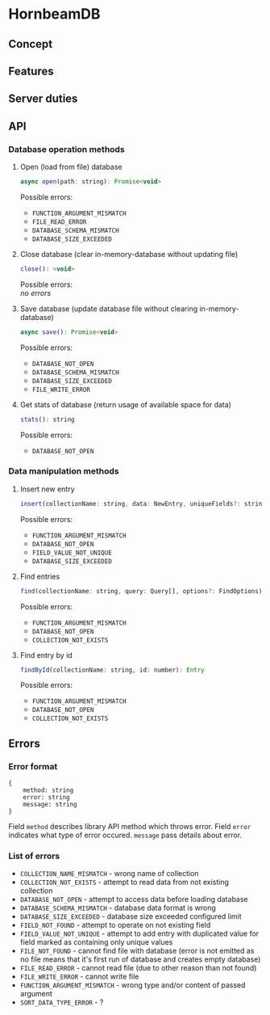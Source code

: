 # HornbeamDB

## Concept

## Features

## Server duties

## API

### Database operation methods

1. Open (load from file) database

    ```js
    async open(path: string): Promise<void>
    ```
    Possible errors:
    * `FUNCTION_ARGUMENT_MISMATCH`
    * `FILE_READ_ERROR`
    * `DATABASE_SCHEMA_MISMATCH`
    * `DATABASE_SIZE_EXCEEDED`


2. Close database (clear in-memory-database without updating file)

    ```js
    close(): <void>
    ```
    Possible errors:  
        *no errors*


3. Save database (update database file without clearing in-memory-database)

    ```js
    async save(): Promise<void>
    ```
    Possible errors:
    * `DATABASE_NOT_OPEN`
    * `DATABASE_SCHEMA_MISMATCH`
    * `DATABASE_SIZE_EXCEEDED`
    * `FILE_WRITE_ERROR`


3. Get stats of database (return usage of available space for data)

    ```js
    stats(): string
    ```
    Possible errors:
    * `DATABASE_NOT_OPEN`

### Data manipulation methods

1. Insert new entry

    ```js
    insert(collectionName: string, data: NewEntry, uniqueFields?: string[]): number
    ```
    Possible errors:
    * `FUNCTION_ARGUMENT_MISMATCH`
    * `DATABASE_NOT_OPEN`
    * `FIELD_VALUE_NOT_UNIQUE`
    * `DATABASE_SIZE_EXCEEDED`

2. Find entries

    ```js
    find(collectionName: string, query: Query[], options?: FindOptions): FindResults
    ```
    Possible errors:
    * `FUNCTION_ARGUMENT_MISMATCH`
    * `DATABASE_NOT_OPEN`
    * `COLLECTION_NOT_EXISTS`

3. Find entry by id

    ```js
    findById(collectionName: string, id: number): Entry
    ```
    Possible errors:
    * `FUNCTION_ARGUMENT_MISMATCH`
    * `DATABASE_NOT_OPEN`
    * `COLLECTION_NOT_EXISTS`

## Errors

### Error format

```
{
    method: string
    error: string
    message: string
}

```
Field `method` describes library API method which throws error. Field `error` indicates what type of error occured. `message` pass details about error.

### List of errors

* `COLLECTION_NAME_MISMATCH` - wrong name of collection
* `COLLECTION_NOT_EXISTS` - attempt to read data from not existing collection
* `DATABASE_NOT_OPEN` - attempt to access data before loading database
* `DATABASE_SCHEMA_MISMATCH` - database data format is wrong
* `DATABASE_SIZE_EXCEEDED` - database size exceeded configured limit
* `FIELD_NOT_FOUND` - attempt to operate on not existing field
* `FIELD_VALUE_NOT_UNIQUE` - attempt to add entry with duplicated value for field marked as containing only unique values
* `FILE_NOT_FOUND` - cannot find file with database (error is not emitted as no file means that it's first run of database and creates empty database)
* `FILE_READ_ERROR` - cannot read file (due to other reason than not found)
* `FILE_WRITE_ERROR` - cannot write file
* `FUNCTION_ARGUMENT_MISMATCH` - wrong type and/or content of passed argument
* `SORT_DATA_TYPE_ERROR` - ?
